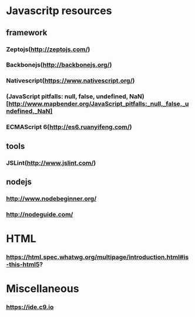 
# Javascritp resources 
## framework
### Zeptojs(http://zeptojs.com/) 
### Backbonejs(http://backbonejs.org/) 
### Nativescript(https://www.nativescript.org/)

### (JavaScript pitfalls: null, false, undefined, NaN)[http://www.mapbender.org/JavaScript_pitfalls:_null,_false,_undefined,_NaN]
### ECMAScript 6(http://es6.ruanyifeng.com/)

## tools
### JSLint(http://www.jslint.com/)

## nodejs
### http://www.nodebeginner.org/
### http://nodeguide.com/


# HTML
### https://html.spec.whatwg.org/multipage/introduction.html#is-this-html5?

# Miscellaneous
### https://ide.c9.io